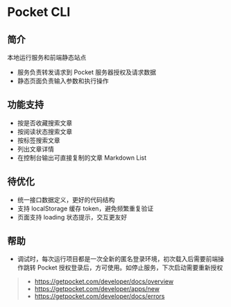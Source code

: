 # Pocket CLI

## 简介

本地运行服务和前端静态站点

- 服务负责转发请求到 Pocket 服务器授权及请求数据
- 静态页面负责输入参数和执行操作

## 功能支持

- 按是否收藏搜索文章
- 按阅读状态搜索文章
- 按标签搜索文章
- 列出文章详情
- 在控制台输出可直接复制的文章 Markdown List

## 待优化

- 统一接口数据定义，更好的代码结构
- 支持 localStorage 缓存 token，避免频繁重复验证
- 页面支持 loading 状态提示，交互更友好

## 帮助

- 调试时，每次运行项目都是一次全新的匿名登录环境，初次载入后需要前端操作跳转 Pocket 授权登录后，方可使用。如停止服务，下次启动需要重新授权

> - https://getpocket.com/developer/docs/overview
> - https://getpocket.com/developer/apps/new
> - https://getpocket.com/developer/docs/errors
